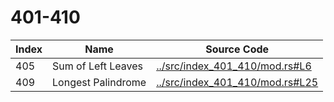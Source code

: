 # 401-410

Index | Name    | Source Code
----- | ------- | -----------
405   | Sum of Left Leaves | [../src/index_401_410/mod.rs#L6](../src/index_401_410/mod.rs#L6)
409   | Longest Palindrome | [../src/index_401_410/mod.rs#L25](../src/index_401_410/mod.rs#L25)
